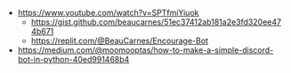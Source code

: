 

- <https://www.youtube.com/watch?v=SPTfmiYiuok>
  - <https://gist.github.com/beaucarnes/51ec37412ab181a2e3fd320ee474b671>
  - <https://replit.com/@BeauCarnes/Encourage-Bot>
- <https://medium.com/@moomooptas/how-to-make-a-simple-discord-bot-in-python-40ed991468b4>
